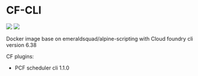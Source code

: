 # CF-CLI
<a href="https://microbadger.com/images/emeraldsquad/cf-cli" title="Get your own version badge on microbadger.com"><img src="https://images.microbadger.com/badges/version/emeraldsquad/cf-cli.svg"></a>
<a href="https://microbadger.com/images/emeraldsquad/cf-cli" title="Get your own image badge on microbadger.com"><img src="https://images.microbadger.com/badges/image/emeraldsquad/cf-cli.svg"></a>

Docker image base on emeraldsquad/alpine-scripting with Cloud foundry cli version 6.38

CF plugins:

* PCF scheduler cli 1.1.0 

